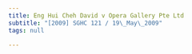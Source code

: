 ```yaml
---
title: Eng Hui Cheh David v Opera Gallery Pte Ltd
subtitle: "[2009] SGHC 121 / 19\_May\_2009"
tags: null

---
```


